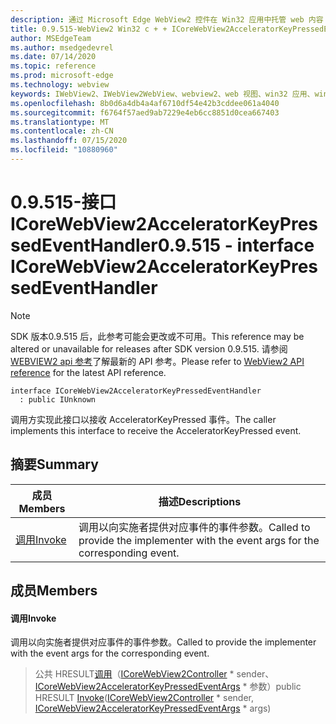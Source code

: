 ```yaml
---
description: 通过 Microsoft Edge WebView2 控件在 Win32 应用中托管 web 内容
title: 0.9.515-WebView2 Win32 c + + ICoreWebView2AcceleratorKeyPressedEventHandler
author: MSEdgeTeam
ms.author: msedgedevrel
ms.date: 07/14/2020
ms.topic: reference
ms.prod: microsoft-edge
ms.technology: webview
keywords: IWebView2、IWebView2WebView、webview2、web 视图、win32 应用、win32、edge、ICoreWebView2、ICoreWebView2Controller、浏览器控件、边缘 html
ms.openlocfilehash: 8b0d6a4db4a4af6710df54e42b3cddee061a4040
ms.sourcegitcommit: f6764f57aed9ab7229e4eb6cc8851d0cea667403
ms.translationtype: MT
ms.contentlocale: zh-CN
ms.lasthandoff: 07/15/2020
ms.locfileid: "10880960"
---
```

# <span data-ttu-id="3c337-104">0.9.515-接口 ICoreWebView2AcceleratorKeyPressedEventHandler</span><span class="sxs-lookup"><span data-stu-id="3c337-104">0.9.515 - interface ICoreWebView2AcceleratorKeyPressedEventHandler</span></span> 

> [!NOTE]
> <span data-ttu-id="3c337-105">SDK 版本0.9.515 后，此参考可能会更改或不可用。</span><span class="sxs-lookup"><span data-stu-id="3c337-105">This reference may be altered or unavailable for releases after SDK version 0.9.515.</span></span> <span data-ttu-id="3c337-106">请参阅[WEBVIEW2 api 参考](../../../webview2-api-reference.md)了解最新的 API 参考。</span><span class="sxs-lookup"><span data-stu-id="3c337-106">Please refer to [WebView2 API reference](../../../webview2-api-reference.md) for the latest API reference.</span></span>

```
interface ICoreWebView2AcceleratorKeyPressedEventHandler
  : public IUnknown
```

<span data-ttu-id="3c337-107">调用方实现此接口以接收 AcceleratorKeyPressed 事件。</span><span class="sxs-lookup"><span data-stu-id="3c337-107">The caller implements this interface to receive the AcceleratorKeyPressed event.</span></span>

## <span data-ttu-id="3c337-108">摘要</span><span class="sxs-lookup"><span data-stu-id="3c337-108">Summary</span></span>

 <span data-ttu-id="3c337-109">成员</span><span class="sxs-lookup"><span data-stu-id="3c337-109">Members</span></span>                        | <span data-ttu-id="3c337-110">描述</span><span class="sxs-lookup"><span data-stu-id="3c337-110">Descriptions</span></span>
--------------------------------|---------------------------------------------
[<span data-ttu-id="3c337-111">调用</span><span class="sxs-lookup"><span data-stu-id="3c337-111">Invoke</span></span>](#invoke) | <span data-ttu-id="3c337-112">调用以向实施者提供对应事件的事件参数。</span><span class="sxs-lookup"><span data-stu-id="3c337-112">Called to provide the implementer with the event args for the corresponding event.</span></span>

## <span data-ttu-id="3c337-113">成员</span><span class="sxs-lookup"><span data-stu-id="3c337-113">Members</span></span>

#### <span data-ttu-id="3c337-114">调用</span><span class="sxs-lookup"><span data-stu-id="3c337-114">Invoke</span></span> 

<span data-ttu-id="3c337-115">调用以向实施者提供对应事件的事件参数。</span><span class="sxs-lookup"><span data-stu-id="3c337-115">Called to provide the implementer with the event args for the corresponding event.</span></span>

> <span data-ttu-id="3c337-116">公共 HRESULT[调用](#invoke)（[ICoreWebView2Controller](icorewebview2controller.md) \* sender、 [ICoreWebView2AcceleratorKeyPressedEventArgs](icorewebview2acceleratorkeypressedeventargs.md) \* 参数）</span><span class="sxs-lookup"><span data-stu-id="3c337-116">public HRESULT [Invoke](#invoke)([ICoreWebView2Controller](icorewebview2controller.md) \* sender, [ICoreWebView2AcceleratorKeyPressedEventArgs](icorewebview2acceleratorkeypressedeventargs.md) \* args)</span></span>

